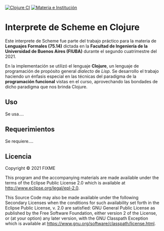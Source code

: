 [![Clojure CI](https://github.com/fjpacheco/Interprete-de-Scheme-en-Clojure/actions/workflows/clojure.yml/badge.svg?branch=master)](https://github.com/fjpacheco/Interprete-de-Scheme-en-Clojure/actions/workflows/clojure.yml)
[![Materia e Institución](https://img.shields.io/badge/Lenguajes%20Formales-FIUBA-blue)](https://campus.fi.uba.ar/course/view.php?id=210)

# Interprete de Scheme en Clojure

Este interprete de Scheme fue parte del trabajo práctico para la materia de **Lenguajes Formales (75.14)** dictada en la **Facultad de Ingeniería de la Universidad 
de Buenos Aires (FIUBA)** durante el segundo cuatrimestre del 2021.

En la implementación se utilizó el lenguaje **Clojure**, un lenguaje de programación de propósito general _dialecto_ de *Lisp*. Se desarrollo el trabajo haciendo un énfasis especial en las técnicas del paradigma de la **programación funcional** vistas en el curso, aprovechando las bondades de dicho paradigma que nos brinda Clojure.


## Uso

Se usa....

## Requerimientos

Se requiere....


## Licencia

Copyright © 2021 FIXME

This program and the accompanying materials are made available under the
terms of the Eclipse Public License 2.0 which is available at
http://www.eclipse.org/legal/epl-2.0.

This Source Code may also be made available under the following Secondary
Licenses when the conditions for such availability set forth in the Eclipse
Public License, v. 2.0 are satisfied: GNU General Public License as published by
the Free Software Foundation, either version 2 of the License, or (at your
option) any later version, with the GNU Classpath Exception which is available
at https://www.gnu.org/software/classpath/license.html.
